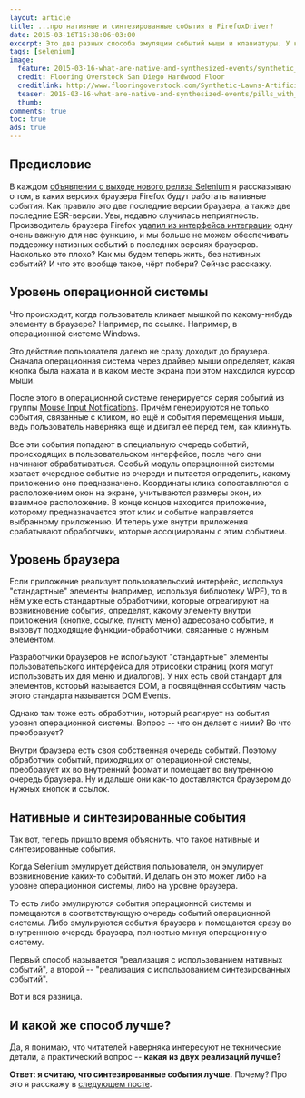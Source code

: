 ```yaml
---
layout: article
title: ...про нативные и синтезированные события в FirefoxDriver?
date: 2015-03-16T15:38:06+03:00
excerpt: Это два разных способа эмуляции событий мыши и клавиатуры. У каждого из них есть свои достоинства и недостатки.
tags: [selenium]
image:
  feature: 2015-03-16-what-are-native-and-synthesized-events/synthetic_vs_natural.jpg
  credit: Flooring Overstock San Diego Hardwood Floor
  creditlink: http://www.flooringoverstock.com/Synthetic-Lawns-Artificial-Turf-_c_98.html
  teaser: 2015-03-16-what-are-native-and-synthesized-events/pills_with_leaf.jpg
  thumb:
comments: true
toc: true
ads: true
---
```

## Предисловие

В каждом [объявлении о выходе нового релиза Selenium](http://selenium2.ru/news.html) я рассказываю о том, в каких версиях браузера Firefox будут работать нативные события. Как правило это две последние версии браузера, а также две последние ESR-версии. Увы, недавно случилась неприятность. Производитель браузера Firefox [удалил из интерфейса интеграции](https://bugzilla.mozilla.org/show_bug.cgi?id=1122727) одну очень важную для нас функцию, и мы больше не можем обеспечивать поддержку нативных событий в последних версиях браузеров. Насколько это плохо? Как мы будем теперь жить, без нативных событий? И что это вообще такое, чёрт побери? Сейчас расскажу.

## Уровень операционной системы

Что происходит, когда пользователь кликает мышкой по какому-нибудь элементу в браузере? Например, по ссылке. Например, в операционной системе Windows.

Это действие пользователя далеко не сразу доходит до браузера. Сначала операционная система через драйвер мыши определяет, какая кнопка была нажата и в каком месте экрана при этом находился курсор мыши.

После этого в операционной системе генерируется серия событий из группы [Mouse Input Notifications](https://msdn.microsoft.com/en-us/library/windows/desktop/ff468877(v=vs.85).aspx). Причём генерируются не только события, связанные с кликом, но ещё и события перемещения мыши, ведь пользователь наверняка ещё и двигал её перед тем, как кликнуть.

Все эти события попадают в специальную очередь событий, происходящих в пользовательском интерфейсе, после чего они начинают обрабатываться. Особый модуль операционной системы хватает очередное событие из очереди и пытается определить, какому приложению оно предназначено. Координаты клика сопоставляются с расположением окон на экране, учитываются размеры окон, их взаимное расположение. В конце концов находится приложение, которому предназначается этот клик и событие направляется выбранному приложению. И теперь уже внутри приложения срабатывают обработчики, которые ассоциированы с этим событием.

## Уровень браузера

Если приложение реализует пользовательский интерфейс, используя "стандартные" элементы (например, используя библиотеку WPF), то в нём уже есть стандартные обработчики, которые отреагируют на возникновение события, определят, какому элементу внутри приложения (кнопке, ссылке, пункту меню) адресовано событие, и вызовут подходящие функции-обработчики, связанные с нужным элементом.

Разработчики браузеров не используют "стандартные" элементы пользовательского интерфейса для отрисовки страниц (хотя могут использовать их для меню и диалогов). У них есть свой стандарт для элементов, который называется DOM, а посвящённая событиям часть этого стандарта называется DOM Events.

Однако там тоже есть обработчик, который реагирует на события уровня операционной системы. Вопрос -- что он делает с ними? Во что преобразует?

Внутри браузера есть своя собственная очередь событий. Поэтому обработчик событий, приходящих от операционной системы, преобразует их во внутренний формат и помещает во внутреннюю очередь браузера. Ну и дальше они как-то доставляются браузером до нужных кнопок и ссылок.

## Нативные и синтезированные события

Так вот, теперь пришло время объяснить, что такое нативные и синтезированные события.

Когда Selenium эмулирует действия пользователя, он эмулирует возникновение каких-то событий. И делать он это может либо на уровне операционной системы, либо на уровне браузера.

То есть либо эмулируются события операционной системы и помещаются в соответствующую очередь событий операционной системы. Либо эмулируются события браузера и помещаются сразу во внутреннюю очередь браузера, полностью минуя операционную систему.

Первый способ называется "реализация с использованием нативных событий", а второй -- "реализация с использованием синтезированных событий".

Вот и вся разница.

## И какой же способ лучше?

Да, я понимаю, что читателей наверняка интересуют не технические детали, а практический вопрос -- __какая из двух реализаций лучше?__

__Ответ: я считаю, что синтезированные события лучше.__ Почему? Про это я расскажу в [следующем посте](../native-vs-synthesized/).